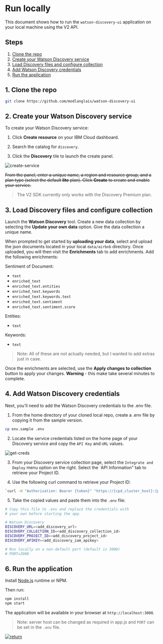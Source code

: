 # Run locally

This document shows how to run the `watson-discovery-ui` application on your local machine using the V2 API.

## Steps

1. [Clone the repo](#1-clone-the-repo)
1. [Create your Watson Discovery service](#2-create-your-watson-discovery-service)
1. [Load Discovery files and configure collection](#3-load-discovery-files-and-configure-collection)
1. [Add Watson Discovery credentials](#4-add-watson-discovery-credentials)
1. [Run the application](#5-run-the-application)

## 1. Clone the repo

```bash
git clone https://github.com/modlanglais/watson-discovery-ui
```

## 2. Create your Watson Discovery service

To create your Watson Discovery service:

  1. Click **Create resource** on your IBM Cloud dashboard.

  2. Search the catalog for `discovery`.

  3. Click the **Discovery** tile to launch the create panel.

![create-service](https://raw.githubusercontent.com/IBM/pattern-utils/master/watson-discovery/discover-service-create.png)

~~From the panel, enter a unique name, a region and resource group, and a plan type (select the default **lite** plan). Click **Create** to create and enable your service.~~
> The V2 SDK currently only works with the Discovery Premium plan. 

## 3. Load Discovery files and configure collection

Launch the **Watson Discovery** tool. Create a new data collection by selecting the **Update your own data** option. Give the data collection a unique name.

When prompted to get started by **uploading your data**, select and upload the json documents located in your local `data/airbnb` directory. Once uploaded, you will then visit the **Enrichments** tab to add enrichments. Add the following enrichments:

Sentiment of Document:
- `text`
- `enriched_text`
- `enriched_text.entities`
- `enriched_text.keywords`
- `enriched_text.keywords.text`
- `enriched_text.sentiment`
- `enriched_text.sentiment.score`

Entities:
- `text`

Keywords:
- `text`

> Note: All of these are not actually needed, but I wanted to add extras just in case.

Once the enrichments are selected, use the **Apply changes to collection** button to apply your changes. **Warning** - this make take several minutes to complete.

## 4. Add Watson Discovery credentials

Next, you'll need to add the Watson Discovery credentials to the .env file.

1. From the home directory of your cloned local repo, create a .env file by copying it from the sample version.

```bash
cp env.sample .env
```

2. Locate the service credentials listed on the home page of your Discovery service and copy the `API Key` and `URL` values.

![get-creds](https://raw.githubusercontent.com/IBM/pattern-utils/master/watson-discovery/get-creds.png)

3. From your Discovery service collection page, select the `Integrate and Deploy` menu option on the right. Select the `API Information" tab to retrieve your Project ID.

4. Use the following curl command to retrieve your Project ID: 

```bash
`curl -H "Authorization: Bearer {token}" "https://{cpd_cluster_host}:{port}/discovery/{release}/instance/{instance_id}/api/v2/projects/{project_id}/collections?version=2019-11-29`
```

5. Take the copied values and paste them into the `.env` file:

```bash
# Copy this file to .env and replace the credentials with
# your own before starting the app.

# Watson Discovery
DISCOVERY_URL=<add_discovery_url>
DISCOVERY_COLLECTION_ID=<add_discovery_collection_id>
DISCOVERY_PROJECT_ID=<add_discovery_project_id>
DISCOVERY_APIKEY=<add_discovery_iam_apikey>

# Run locally on a non-default port (default is 3000)
# PORT=3000
```

## 6. Run the application

Install [Node.js](https://nodejs.org/en/) runtime or NPM.

Then run:

```bash
npm install
npm start
```

The application will be available in your browser at `http://localhost:3000`.

> Note: server host can be changed as required in app.js and `PORT` can be set in the `.env` file.

[![return](https://raw.githubusercontent.com/IBM/pattern-utils/master/deploy-buttons/return.png)](https://github.com/IBM/watson-discovery-ui#deployment-options)

